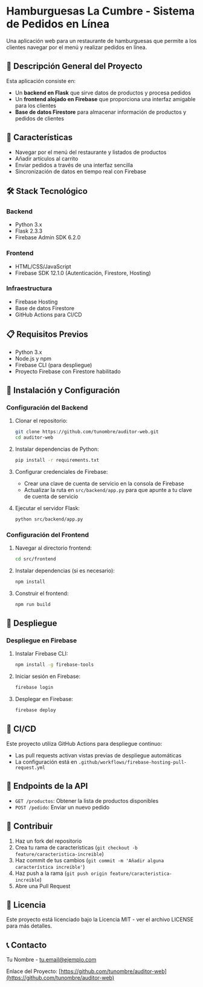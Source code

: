 # Hamburguesas La Cumbre - Sistema de Pedidos en Línea

Una aplicación web para un restaurante de hamburguesas que permite a los clientes navegar por el menú y realizar pedidos en línea.

## 🍔 Descripción General del Proyecto

Esta aplicación consiste en:
- Un **backend en Flask** que sirve datos de productos y procesa pedidos
- Un **frontend alojado en Firebase** que proporciona una interfaz amigable para los clientes
- **Base de datos Firestore** para almacenar información de productos y pedidos de clientes

## 🚀 Características

- Navegar por el menú del restaurante y listados de productos
- Añadir artículos al carrito
- Enviar pedidos a través de una interfaz sencilla
- Sincronización de datos en tiempo real con Firebase

## 🛠️ Stack Tecnológico

### Backend
- Python 3.x
- Flask 2.3.3
- Firebase Admin SDK 6.2.0

### Frontend
- HTML/CSS/JavaScript
- Firebase SDK 12.1.0 (Autenticación, Firestore, Hosting)

### Infraestructura
- Firebase Hosting
- Base de datos Firestore
- GitHub Actions para CI/CD

## 📋 Requisitos Previos

- Python 3.x
- Node.js y npm
- Firebase CLI (para despliegue)
- Proyecto Firebase con Firestore habilitado

## 🔧 Instalación y Configuración

### Configuración del Backend

1. Clonar el repositorio:
   ```bash
   git clone https://github.com/tunombre/auditor-web.git
   cd auditor-web
   ```

2. Instalar dependencias de Python:
   ```bash
   pip install -r requirements.txt
   ```

3. Configurar credenciales de Firebase:
   - Crear una clave de cuenta de servicio en la consola de Firebase
   - Actualizar la ruta en `src/backend/app.py` para que apunte a tu clave de cuenta de servicio

4. Ejecutar el servidor Flask:
   ```bash
   python src/backend/app.py
   ```

### Configuración del Frontend

1. Navegar al directorio frontend:
   ```bash
   cd src/frontend
   ```

2. Instalar dependencias (si es necesario):
   ```bash
   npm install
   ```

3. Construir el frontend:
   ```bash
   npm run build
   ```

## 🚀 Despliegue

### Despliegue en Firebase

1. Instalar Firebase CLI:
   ```bash
   npm install -g firebase-tools
   ```

2. Iniciar sesión en Firebase:
   ```bash
   firebase login
   ```

3. Desplegar en Firebase:
   ```bash
   firebase deploy
   ```

## 🔄 CI/CD

Este proyecto utiliza GitHub Actions para despliegue continuo:
- Las pull requests activan vistas previas de despliegue automáticas
- La configuración está en `.github/workflows/firebase-hosting-pull-request.yml`

## 📝 Endpoints de la API

- `GET /productos`: Obtener la lista de productos disponibles
- `POST /pedido`: Enviar un nuevo pedido

## 👥 Contribuir

1. Haz un fork del repositorio
2. Crea tu rama de características (`git checkout -b feature/caracteristica-increible`)
3. Haz commit de tus cambios (`git commit -m 'Añadir alguna característica increíble'`)
4. Haz push a la rama (`git push origin feature/caracteristica-increible`)
5. Abre una Pull Request

## 📄 Licencia

Este proyecto está licenciado bajo la Licencia MIT - ver el archivo LICENSE para más detalles.

## 📞 Contacto

Tu Nombre - tu.email@ejemplo.com

Enlace del Proyecto: [https://github.com/tunombre/auditor-web](https://github.com/tunombre/auditor-web)